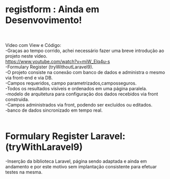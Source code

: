 # registform : Ainda em Desenvovimento!</br></br>
Video com View e Código:</br>
-Graças ao tempo corrido, achei necessário fazer uma breve introdução ao projeto neste vídeo.</br>
<a>https://www.youtube.com/watch?v=miW_Elq4u-s</a></br>
-Formulary Register (tryWithoutLaravel9).</br>
-O projeto consiste na conexão com banco de dados e administra o mesmo via front-end e via DB.</br>
-Campos requeridos, campo parametrizados,camposseguros.</br>
-Todos os resultados visíveis e ordenados em uma página paralela.</br>
-modelo de arquitetura para configuração dos dados recebidos via front construida.</br>
-Campos administrados via front, podendo ser excluídos ou editados.</br>
-banco de dados sincronizado em tempo real.</br></br>
# Formulary Register Laravel:(tryWithLaravel9)</br>
-Inserção da biblioteca Laravel, página sendo adaptada e ainda em andamento e por este motivo sem implantação consistente para efetuar testes na mesma.
